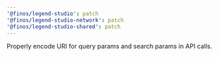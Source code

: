 ```yaml
---
'@finos/legend-studio': patch
'@finos/legend-studio-network': patch
'@finos/legend-studio-shared': patch
---
```


Properly encode URI for query params and search params in API calls.
